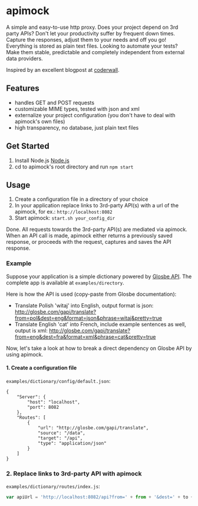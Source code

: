apimock
=======

A simple and easy-to-use http proxy. Does your project depend on 3rd party APIs? Don't let your productivity suffer by frequent down times. Capture the responses, adjust them to your needs and off you go! Everything is stored as plain text files. Looking to automate your tests? Make them stable, predictable and completely independent from external data providers.

Inspired by an excellent blogpost at [coderwall](https://coderwall.com/p/ss80vw).

Features
--------
* handles GET and POST requests
* customizable MIME types, tested with json and xml
* externalize your project configuration (you don't have to deal with apimock's own files)
* high transparency, no database, just plain text files

Get Started
-----------
1. Install Node.js [Node.js](http://nodejs.org)
2. cd to apimock's root directory and run `npm start`

Usage
-----
1. Create a configuration file in a directory of your choice
2. In your application replace links to 3rd-party API(s) with a url of the apimock, for ex.:  `http://localhost:8082`
3. Start apimock:  `start.sh your_config_dir`

Done. All requests towards the 3rd-party API(s) are mediated via apimock. When an API call is made, apimock either returns a previously saved response, or proceeds with the request, captures and saves the API response.

### Example
Suppose your application is a simple dictionary powered by [Glosbe API](http://glosbe.com/a-api). The complete app is available at `examples/directory`.

Here is how the API is used (copy-paste from Glosbe documentation):
* Translate Polish 'witaj' into English, output format is json: http://glosbe.com/gapi/translate?from=pol&dest=eng&format=json&phrase=witaj&pretty=true
* Translate English 'cat' into French, include example sentences as well, output is xml: http://glosbe.com/gapi/translate?from=eng&dest=fra&format=xml&phrase=cat&pretty=true

Now, let's take a look at how to break a direct dependency on Glosbe API by using apimock.

#### 1. Create a configuration file
`examples/dictionary/config/default.json`:
```
{
    "Server": {
        "host": "localhost",
        "port": 8082
    },
    "Routes": [
        {
            "url": "http://glosbe.com/gapi/translate",
            "source": "/data",
            "target": "/api",
            "type": "application/json"
        }
    ]
}
```

### 2. Replace links to 3rd-party API with apimock
`examples/dictionary/routes/index.js`:

```javascript
var apiUrl = 'http://localhost:8082/api?from=' + from + '&dest=' + to + '&format=json&phrase=' + word + '&pretty=true';
```


